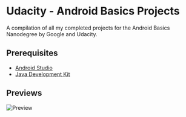 # Udacity - Android Basics Projects

A compilation of all my completed projects for the Android Basics Nanodegree by Google and Udacity.

## Prerequisites

* [Android Studio](https://developer.android.com/studio/index.html)
* [Java Development Kit](http://www.oracle.com/technetwork/java/javase/downloads/jdk8-downloads-2133151.html)

## Previews

![Preview](http://insomvic.com/github/udacity_android_basics_projects/preview.jpg)